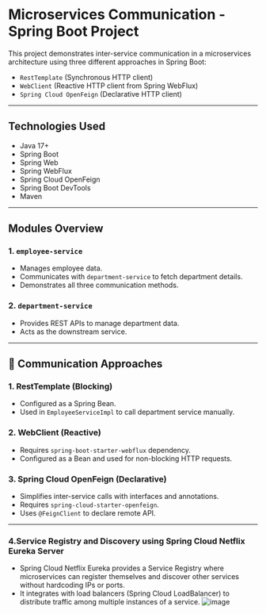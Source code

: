 #  Microservices Communication - Spring Boot Project

This project demonstrates inter-service communication in a microservices architecture using three different approaches in Spring Boot:

- `RestTemplate` (Synchronous HTTP client)
- `WebClient` (Reactive HTTP client from Spring WebFlux)
- `Spring Cloud OpenFeign` (Declarative HTTP client)

---

##  Technologies Used

- Java 17+
- Spring Boot
- Spring Web
- Spring WebFlux
- Spring Cloud OpenFeign
- Spring Boot DevTools
- Maven

---

##  Modules Overview

### 1. `employee-service`

- Manages employee data.
- Communicates with `department-service` to fetch department details.
- Demonstrates all three communication methods.

### 2. `department-service`

- Provides REST APIs to manage department data.
- Acts as the downstream service.

---

## 🔗 Communication Approaches

###  1. RestTemplate (Blocking)
- Configured as a Spring Bean.
- Used in `EmployeeServiceImpl` to call department service manually.

###  2. WebClient (Reactive)
- Requires `spring-boot-starter-webflux` dependency.
- Configured as a Bean and used for non-blocking HTTP requests.

###  3. Spring Cloud OpenFeign (Declarative)
- Simplifies inter-service calls with interfaces and annotations.
- Requires `spring-cloud-starter-openfeign`.
- Uses `@FeignClient` to declare remote API.

---
### 4.Service Registry and Discovery using Spring Cloud Netflix Eureka Server
- Spring Cloud Netflix Eureka provides a Service Registry where microservices can register themselves and discover other services without hardcoding IPs or ports.
- It integrates with load balancers (Spring Cloud LoadBalancer) to distribute traffic among multiple instances of a service.
![image](https://github.com/user-attachments/assets/2243a539-91ea-4619-9717-2d21017f68c0)


